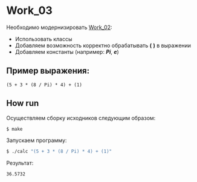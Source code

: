 # Work_03
Необходимо модернизировать [Work_02](https://github.com/mtrempoltsev/msu_cpp_autumn_2017/tree/master/homework/Bales/02):

* Использовать классы
* Добавляем возможность корректно обрабатывать **(** **)** в выражении
* Добавляем константы (например: __*Pi*__, __*e*__)

## Пример выражения:
```
(5 + 3 * (8 / Pi) * 4) + (1)
```

## How run
Осуществляем сборку исходников следующим образом:
```sh
$ make
```
Запускаем программу:
```sh
$ ./calc "(5 + 3 * (8 / Pi) * 4) + (1)"
```

Результат:
```sh
36.5732
```

